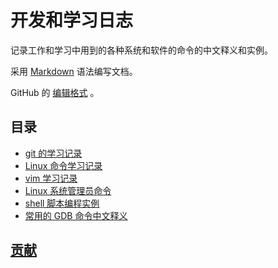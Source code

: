 # 开发和学习日志

记录工作和学习中用到的各种系统和软件的命令的中文释义和实例。  

采用 [Markdown](http://wowubuntu.com/markdown/) 语法编写文档。

GitHub 的 [编辑格式](https://help.github.com/articles/basic-writing-and-formatting-syntax/) 。

## 目录
 - [git 的学习记录](./git.md)
 - [Linux 命令学习记录](./linux_commands.md)
 - [vim 学习记录](./vim.md)
 - [Linux 系统管理员命令](./system-administration-commands.md)
 - [shell 脚本编程实例](./shell_scripts/README.md)
 - [常用的 GDB 命令中文释义](./GDB-common-commands.md)

## [贡献](./Contributing.md)
